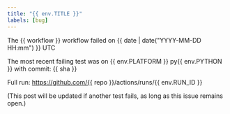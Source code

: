 ```yaml
---
title: "{{ env.TITLE }}"
labels: [bug]
---
```

The {{ workflow }} workflow failed on {{ date | date("YYYY-MM-DD HH:mm") }} UTC

The most recent failing test was on {{ env.PLATFORM }} py{{ env.PYTHON }}
with commit: {{ sha }}

Full run: https://github.com/{{ repo }}/actions/runs/{{ env.RUN_ID }}

(This post will be updated if another test fails, as long as this issue remains open.)